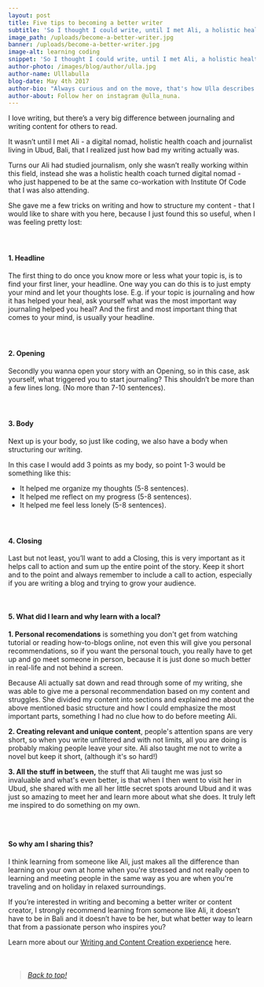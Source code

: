 ```yaml
---
layout: post
title: Five tips to becoming a better writer
subtitle: 'So I thought I could write, until I met Ali, a holistic health coach and journalist in Bali'
image_path: /uploads/become-a-better-writer.jpg
banner: /uploads/become-a-better-writer.jpg
image-alt: learning coding
snippet: 'So I thought I could write, until I met Ali, a holistic health coach and journalist in Bali'
author-photo: /images/blog/author/ulla.jpg
author-name: Ulllabulla
blog-date: May 4th 2017
author-bio: "Always curious and on the move, that's how Ulla describes herself. She is a passionate traveler turned digital nomad and also the founder of Learn With Locals."
author-about: Follow her on instagram @ulla_nuna.
---
```



I love writing, but there’s a very big difference between journaling and writing content for others to read.

It wasn’t until I met Ali - a digital nomad, holistic health coach and journalist living in Ubud, Bali, that I realized just how bad my writing actually was.

Turns our Ali had studied journalism, only she wasn’t really working within this field, instead she was a holistic health coach turned digital nomad - who just happened to be at the same co-workation with Institute Of Code that I was also attending.

She gave me a few tricks on writing and how to structure my content - that I would like to share with you here, because I just found this so useful, when I was feeling pretty lost:

#### &nbsp;

#### 1. Headline

The first thing to do once you know more or less what your topic is, is to find your first liner, your headline. One way you can do this is to just empty your mind and let your thoughts lose. E.g. if your topic is journaling and how it has helped your heal, ask yourself what was the most important way journaling helped you heal? And the first and most important thing that comes to your mind, is usually your headline.

#### &nbsp;

#### 2. Opening

Secondly you wanna open your story with an Opening, so in this case, ask yourself, what triggered you to start journaling? This shouldn’t be more than a few lines long. (No more than 7-10 sentences).

#### &nbsp;

#### 3. Body

Next up is your body, so just like coding, we also have a body when structuring our writing.

In this case I would add 3 points as my body, so point 1-3 would be something like this:

* It helped me organize my thoughts (5-8 sentences).
* It helped me reflect on my progress (5-8 sentences).
* It helped me feel less lonely (5-8 sentences).

#### &nbsp;

#### 4. Closing

Last but not least, you’ll want to add a Closing, this is very important as it helps call to action and sum up the entire point of the story. Keep it short and to the point and always remember to include a call to action, especially if you are writing a blog and trying to grow your audience.

&nbsp;

#### 5. What did I learn and why learn with a local?

**1. Personal recomendations** is something you don't get from watching tutorial or reading how-to-blogs online, not even this will give you personal recommendations, so if you want the personal touch, you really have to get up and go meet someone in person, because it is just done so much better in real-life and not behind a screen.

Because Ali actually sat down and read through some of my writing, she was able to give me a personal recommendation based on my content and struggles. She divided my content into sections and explained me about the above mentioned basic structure and how I could emphasize the most important parts, something I had no clue how to do before meeting Ali.

**2. Creating relevant and unique content**, people's attention spans are very short, so when you write unfiltered and with not limits, all you are doing is probably making people leave your site. Ali also taught me not to write a novel but keep it short, (although it's so hard!)

**3. All the stuff in between,**&nbsp;the stuff that Ali taught me was just so invaluable and what's even better, is that when I then went to visit her in Ubud, she shared with me all her little secret spots around Ubud and it was just so amazing to meet her and learn more about what she does. It truly left me inspired to do something on my own.

### &nbsp;

#### So why am I sharing this?

I think learning from someone like Ali, just makes all the difference than learning on your own at home when you're stressed and not really open to learning and meeting people in the same way as you are when you're traveling and on holiday in relaxed surroundings.

If you’re interested in writing and becoming a better writer or content creator, I strongly recommend learning from someone like Ali, it doesn’t have to be in Bali and it doesn’t have to be her, but what better way to learn that from a passionate person who inspires you?

Learn more about our [Writing and Content Creation experience](/upskills/blogging-content-creation.html) here.

&nbsp;

> ###### [Back to top!](/2017/05/04/how-i-learned-writing-from-a-digital-nomad-journalist-in-bali.html)